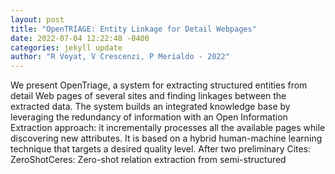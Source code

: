 ```yaml
--- 
layout: post 
title: "OpenTRIAGE: Entity Linkage for Detail Webpages" 
date: 2022-07-04 12:22:48 -0400 
categories: jekyll update 
author: "R Voyat, V Crescenzi, P Merialdo - 2022" 
--- 
```

We present OpenTriage, a system for extracting structured entities from detail Web pages of several sites and finding linkages between the extracted data. The system builds an integrated knowledge base by leveraging the redundancy of information with an Open Information Extraction approach: it incrementally processes all the available pages while discovering new attributes. It is based on a hybrid human-machine learning technique that targets a desired quality level. After two preliminary Cites: ZeroShotCeres: Zero-shot relation extraction from semi-structured